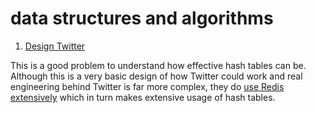 
[meta]: # (CSS_URL=../theme.css)
[meta]: # (DOCUMENT_TITLE=systems - viveknathani)

# data structures and algorithms

1. [Design Twitter](https://leetcode.com/problems/design-twitter/)

This is a good problem to understand how effective hash tables can be. Although this is a very basic design of how Twitter could work and real engineering behind Twitter is far more complex, they do [use Redis extensively](http://highscalability.com/blog/2014/9/8/how-twitter-uses-redis-to-scale-105tb-ram-39mm-qps-10000-ins.html) which in turn makes extensive usage of hash tables.

